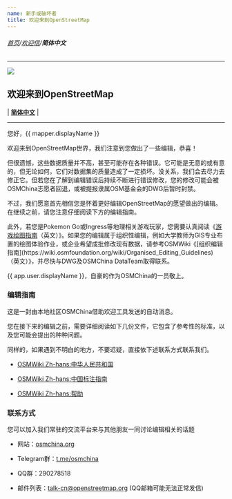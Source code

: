 ```yaml
---
name: 新手或破坏者
title: 欢迎来到OpenStreetMap
---
```


###### [首页](../../../README.md)/[欢迎信](../welcome_letter.md)/**简体中文**

<hr/>

![](https://osmchina.oss-accelerate.aliyuncs.com/static/probe.homepage.pages.welcome.vandalism.zh-Hans.jpg)

## 欢迎来到OpenStreetMap

| [**简体中文**](https://osmchina.org/pages/welcome/vandalism/zh-Hans.html) |

<hr/>

您好，{{ mapper.displayName }}

欢迎来到OpenStreetMap世界，我们注意到您做出了一些编辑，恭喜！

但很遗憾，这些数据质量并不高，甚至可能存在各种错误。它可能是无意的或有意的，但无论如何，它们对数据集的质量造成了一定损坏。没关系，我们会去尽力去修正它。但若您在了解到编辑错误后持续不断进行错误修改，您的修改可能会被OSMChina志愿者回退，或被提报隶属OSM基金会的DWG后暂时封禁。

不过，我们愿意首先相信您是怀着更好编辑OpenStreetMap的愿望做出的编辑。在继续之前，请您注意仔细阅读下方的编辑指南。

此外，若您是Pokemon Go或Ingress等地理相关游戏玩家，您需要认真阅读《[游戏绘图指南](https://wiki.openstreetmap.org/wiki/Tips_for_new_(Pokemon_Go)_mappers)（英文）》。如果您的编辑属于组织性编辑，例如大学教师为GIS专业布置的绘图体验作业，或企业希望成批修改现有数据，请参考OSMWiki《[组织编辑指南](https://wiki.osmfoundation.org/wiki/Organised_Editing_Guidelines)（英文）》，并尽快与DWG及OSMChina DataTeam取得联系。

{{ app.user.displayName }}，自豪的作为OSMChina的一员敬上。

### 编辑指南

这是一封由本地社区OSMChina借助欢迎工具发送的自动消息。

您在接下来的编辑之前，需要详细阅读如下几份文件，它包含了参考性的标准，以及您可能会提出的种种问题。

同样的，如果遇到不明白的地方，不要迟疑，直接依下述联系方式联系我们。

* [OSMWiki Zh-hans:中华人民共和国](https://wiki.openstreetmap.org/wiki/Zh-hans:%E4%B8%AD%E5%8D%8E%E4%BA%BA%E6%B0%91%E5%85%B1%E5%92%8C%E5%9B%BD)

* [OSMWiki Zh-hans:中国标注指南](https://wiki.openstreetmap.org/wiki/Zh-hans:%E4%B8%AD%E5%9B%BD%E6%A0%87%E6%B3%A8%E6%8C%87%E5%8D%97)

* [OSMWiki Zh-hans:帮助](https://wiki.openstreetmap.org/wiki/Zh-hans:%E5%B8%AE%E5%8A%A9)

### 联系方式

您可以加入我们常驻的交流平台来与其他朋友一同讨论编辑相关的话题

* 网站：[osmchina.org](https://osmchina.org)

* Telegram群：[t.me/osmchina](https://t.me/osmchina)

* QQ群：290278518

* 邮件列表：[talk-cn@openstreetmap.org](mailto:talk-cn@openstreetmap.org) (QQ邮箱可能无法正常发信)
